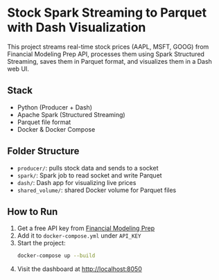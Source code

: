 # Stock Spark Streaming to Parquet with Dash Visualization

This project streams real-time stock prices (AAPL, MSFT, GOOG) from Financial Modeling Prep API, processes them using Spark Structured Streaming, saves them in Parquet format, and visualizes them in a Dash web UI.

## Stack
- Python (Producer + Dash)
- Apache Spark (Structured Streaming)
- Parquet file format
- Docker & Docker Compose

## Folder Structure
- `producer/`: pulls stock data and sends to a socket
- `spark/`: Spark job to read socket and write Parquet
- `dash/`: Dash app for visualizing live prices
- `shared_volume/`: shared Docker volume for Parquet files

## How to Run

1. Get a free API key from [Financial Modeling Prep](https://financialmodelingprep.com/developer/docs)
2. Add it to `docker-compose.yml` under `API_KEY`
3. Start the project:
   ```bash
   docker-compose up --build
   ```
4. Visit the dashboard at [http://localhost:8050](http://localhost:8050)

